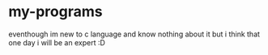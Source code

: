 # my-programs
eventhough im new to c language and know nothing about it but i think that one day i will be an expert :D

